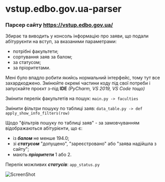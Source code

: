 # vstup.edbo.gov.ua-parser
### Парсер сайту https://vstup.edbo.gov.ua/

Збирає та виводить у консоль інформацію про заяви, що подали абітуруєнти на вступ, за вказаними параметрами:
- потрібні факультети;
- сортування заяв за балом;
- за статусом;
- за пріоритетами.


Мені було впадло робити якийсь нормальний інтерфейс, тому тут все захардкоджено.
Змінюйте окремі частини коду під свої потреби і запускайте проєкт з-під __IDE__ _(PyCharm, VS 2019, VS Code тощо)_


Змінити перелік факультетів на пошук:    ```main.py -> faculties```

Змінити фільтри пошуку по таблиці заяв:  ```data_table.py -> def apply_show_info_filters(row)```


Щодо "фільтрів пошуку по таблиці заяв" - за замовчуванням відображаються абітурієнти, що є:
- із __*балом*__ не менше 194.0;
- зі __*статусом*__ "допущено", "зареєстровано" або "заява надійшла з сайту";
- мають __*пріоритети*__ 1 або 2.

Перелік можливих __*статусів*__: ```app_status.py```


![ScreenShot](https://raw.githubusercontent.com/screens/3.png)
